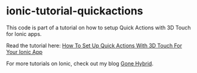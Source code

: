 # ionic-tutorial-quickactions
This code is part of a tutorial on how to setup Quick Actions with 3D Touch for Ionic apps.

Read the tutorial here: [How To Set Up Quick Actions With 3D Touch For Your Ionic App](http://gonehybrid.com/how-to-set-up-quick-actions-with-3d-touch-for-your-ionic-app/)

For more tutorials on Ionic, check out my blog [Gone Hybrid](http://gonehybrid.com).
